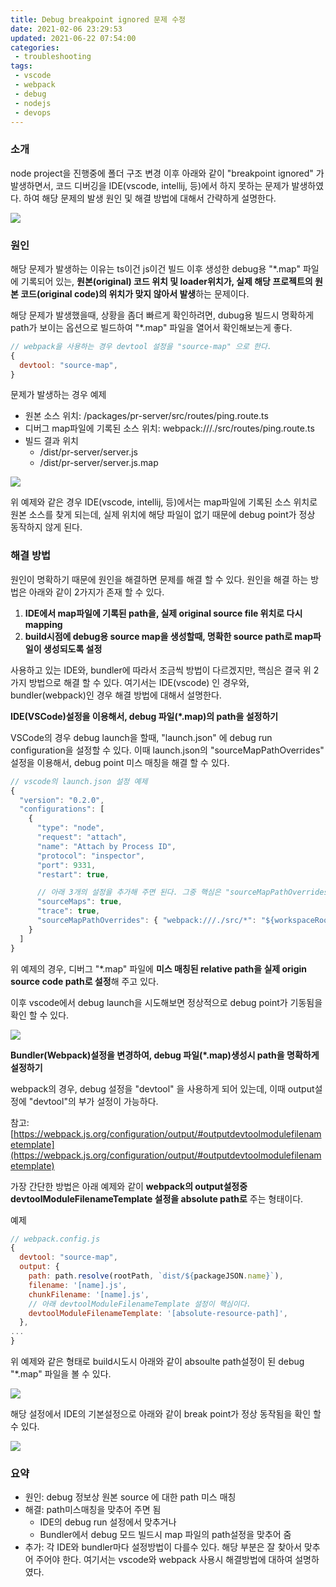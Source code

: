 ```yaml
---
title: Debug breakpoint ignored 문제 수정
date: 2021-02-06 23:29:53
updated: 2021-06-22 07:54:00
categories:
 - troubleshooting
tags:
 - vscode
 - webpack
 - debug
 - nodejs
 - devops
---
```


### 소개

node project을 진행중에 폴더 구조 변경 이후 아래와 같이 "breakpoint ignored" 가 발생하면서, 코드 디버깅을 IDE(vscode, intellij, 등)에서 하지 못하는 문제가 발생하였다. 하여 해당 문제의 발생 원인 및 해결 방법에 대해서 간략하게 설명한다.

![](../../assets/post-images/2020-02-06-Debug-Breakpoint/01.png)

### 원인

해당 문제가 발생하는 이유는 ts이건 js이건 빌드 이후 생성한 debug용 "*.map" 파일에 기록되어 있는,  **원본(original) 코드 위치 및 loader위치가, 실제 해당 프로젝트의 원본 코드(original code)의 위치가 맞지 않아서 발생**하는 문제이다.

해당 문제가 발생했을때, 상황을 좀더 빠르게 확인하려면, dubug용 빌드시 명확하게 path가 보이는 옵션으로 빌드하여 "*.map" 파일을 열어서 확인해보는게 좋다.

```jsx
// webpack을 사용하는 경우 devtool 설정을 "source-map" 으로 한다.
{
  devtool: "source-map",
}
```

문제가 발생하는 경우 예제

- 원본 소스 위치: /packages/pr-server/src/routes/ping.route.ts
- 디버그 map파일에 기록된 소스 위치: webpack:///./src/routes/ping.route.ts
- 빌드 결과 위치
    - /dist/pr-server/server.js
    - /dist/pr-server/server.js.map

![](../../assets/post-images/2020-02-06-Debug-Breakpoint/02.png)


위 예제와 같은 경우 IDE(vscode, intellij, 등)에서는 map파일에 기록된 소스 위치로 원본 소스를 찾게 되는데, 실제 위치에 해당 파일이 없기 때문에 debug point가 정상 동작하지 않게 된다.

### 해결 방법

원인이 명확하기 때문에 원인을 해결하면 문제를 해결 할 수 있다. 원인을 해결 하는 방법은 아래와 같이 2가지가 존재 할 수 있다.

1. **IDE에서 map파일에 기록된 path을, 실제 original source file 위치로 다시 mapping**
2. **build시점에 debug용 source map을 생성할때, 명확한 source path로 map파일이 생성되도록 설정**

사용하고 있는 IDE와, bundler에 따라서 조금씩 방법이 다르겠지만, 핵심은 결국 위 2가지 방법으로 해결 할 수 있다. 여기서는 IDE(vscode) 인 경우와, bundler(webpack)인 경우 해결 방법에 대해서 설명한다.

**IDE(VSCode)설정을 이용해서, debug 파일(*.map)의 path을 설정하기**

VSCode의 경우 debug launch을 할때, "launch.json" 에 debug run configuration을 설정할 수 있다. 이때  launch.json의 "sourceMapPathOverrides" 설정을 이용해서, debug point 미스 매칭을 해결 할 수 있다.

```jsx
// vscode의 launch.json 설정 예제
{
  "version": "0.2.0",
  "configurations": [
    {
      "type": "node",
      "request": "attach",
      "name": "Attach by Process ID",
      "protocol": "inspector",
      "port": 9331,
      "restart": true,

      // 아래 3개의 설정을 추가해 주면 된다. 그중 핵심은 "sourceMapPathOverrides" 설정이다.
      "sourceMaps": true,
      "trace": true,
      "sourceMapPathOverrides": { "webpack:///./src/*": "${workspaceRoot}/packages/pr-server/src/*" }
    }
  ]
}
```

위 예제의 경우, 디버그 "*.map" 파일에 **미스 매칭된 relative path을 실제 origin source code path로 설정**해 주고 있다.

이후 vscode에서 debug launch을 시도해보면 정상적으로 debug point가 기동됨을 확인 할 수 있다.

![](../../assets/post-images/2020-02-06-Debug-Breakpoint/03.png)


**Bundler(Webpack)설정을 변경하여, debug 파일(*.map)생성시 path을 명확하게 설정하기**

webpack의 경우, debug 설정을 "devtool" 을 사용하게 되어 있는데, 이때 output설정에 "devtool"의 부가 설정이 가능하다.

참고: [https://webpack.js.org/configuration/output/#outputdevtoolmodulefilenametemplate](https://webpack.js.org/configuration/output/#outputdevtoolmodulefilenametemplate)

가장 간단한 방법은 아래 예제와 같이 **webpack의 output설정중 devtoolModuleFilenameTemplate 설정을 absolute path로** 주는 형태이다.

예제

```jsx
// webpack.config.js
{
  devtool: "source-map",
  output: {
    path: path.resolve(rootPath, `dist/${packageJSON.name}`),
    filename: '[name].js',
    chunkFilename: '[name].js',
    // 아래 devtoolModuleFilenameTemplate 설정이 핵심이다.
    devtoolModuleFilenameTemplate: '[absolute-resource-path]',
  },
...
}
```

위 예제와 같은 형태로 build시도시 아래와 같이 absoulte path설정이 된 debug "*.map" 파일을 볼 수 있다.

![](../../assets/post-images/2020-02-06-Debug-Breakpoint/04.png)


해당 설정에서 IDE의 기본설정으로 아래와 같이 break point가 정상 동작됨을 확인 할 수 있다.

![](../../assets/post-images/2020-02-06-Debug-Breakpoint/05.png)


### 요약

- 원인: debug 정보상 원본 source 에 대한 path 미스 매칭
- 해결: path미스매칭을 맞추어 주면 됨
    - IDE의 debug run 설정에서 맞추거나
    - Bundler에서 debug 모드 빌드시 map 파일의 path설정을 맞추어 줌
- 추가: 각 IDE와 bundler마다 설정방법이 다를수 있다. 해당 부분은 잘 찾아서 맞추어 주어야 한다. 여기서는  vscode와 webpack 사용시 해결방법에 대하여 설명하였다.
